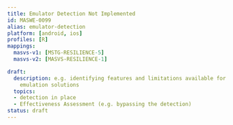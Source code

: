 ```yaml
---
title: Emulator Detection Not Implemented
id: MASWE-0099
alias: emulator-detection
platform: [android, ios]
profiles: [R]
mappings:
  masvs-v1: [MSTG-RESILIENCE-5]
  masvs-v2: [MASVS-RESILIENCE-1]

draft:
  description: e.g. identifying features and limitations available for commonly used
    emulation solutions
  topics:
  - detection in place
  - Effectiveness Assessment (e.g. bypassing the detection)
status: draft
---
```


